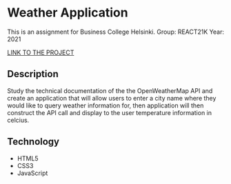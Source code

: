 # Weather Application

This is an assignment for Business College Helsinki.
Group: REACT21K
Year: 2021

[LINK TO THE PROJECT]()

## Description

Study the technical documentation of the the OpenWeatherMap API and create an application that will allow users to enter a city name where they would like to query weather information for, then application will then construct the API call and display to the user temperature information in celcius.

## Technology

- HTML5
- CSS3
- JavaScript
